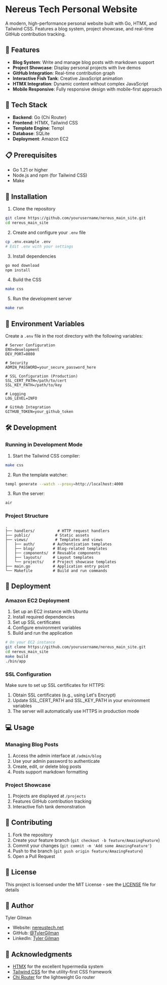 # Nereus Tech Personal Website

A modern, high-performance personal website built with Go, HTMX, and Tailwind CSS. Features a blog system, project showcase, and real-time GitHub contribution tracking.

## 🌟 Features

- **Blog System**: Write and manage blog posts with markdown support
- **Project Showcase**: Display personal projects with live demos
- **GitHub Integration**: Real-time contribution graph
- **Interactive Fish Tank**: Creative JavaScript animation
- **HTMX Integration**: Dynamic content without complex JavaScript
- **Mobile Responsive**: Fully responsive design with mobile-first approach

## 🚀 Tech Stack

- **Backend**: Go (Chi Router)
- **Frontend**: HTMX, Tailwind CSS
- **Template Engine**: Templ
- **Database**: SQLite
- **Deployment**: Amazon EC2

## 📋 Prerequisites

- Go 1.21 or higher
- Node.js and npm (for Tailwind CSS)
- Make

## 🔧 Installation

1. Clone the repository
```bash
git clone https://github.com/yourusername/nereus_main_site.git
cd nereus_main_site
```

2. Create and configure your `.env` file
```bash
cp .env.example .env
# Edit .env with your settings
```

3. Install dependencies
```bash
go mod download
npm install
```

4. Build the CSS
```bash
make css
```

5. Run the development server
```bash
make run
```

## 🔐 Environment Variables

Create a `.env` file in the root directory with the following variables:

```env
# Server Configuration
ENV=development
DEV_PORT=8080

# Security
ADMIN_PASSWORD=your_secure_password_here

# SSL Configuration (Production)
SSL_CERT_PATH=/path/to/cert
SSL_KEY_PATH=/path/to/key

# Logging
LOG_LEVEL=INFO

# GitHub Integration
GITHUB_TOKEN=your_github_token
```

## 🛠️ Development

### Running in Development Mode

1. Start the Tailwind CSS compiler:
```bash
make css
```

2. Run the template watcher:
```bash
templ generate --watch --proxy=http://localhost:4000
```

3. Run the server:
```bash
air
```

### Project Structure

```
.
├── handlers/          # HTTP request handlers
├── public/           # Static assets
├── views/            # Templates and views
│   ├── auth/        # Authentication templates
│   ├── blog/        # Blog-related templates
│   ├── components/  # Reusable components
│   ├── layouts/     # Layout templates
│   └── projects/    # Project showcase templates
├── main.go          # Application entry point
└── Makefile         # Build and run commands
```

## 🚀 Deployment

### Amazon EC2 Deployment

1. Set up an EC2 instance with Ubuntu
2. Install required dependencies
3. Set up SSL certificates
4. Configure environment variables
5. Build and run the application

```bash
# On your EC2 instance
git clone https://github.com/yourusername/nereus_main_site.git
cd nereus_main_site
make build
./bin/app
```

### SSL Configuration

Make sure to set up SSL certificates for HTTPS:
1. Obtain SSL certificates (e.g., using Let's Encrypt)
2. Update SSL_CERT_PATH and SSL_KEY_PATH in your environment variables
3. The server will automatically use HTTPS in production mode

## 💻 Usage

### Managing Blog Posts

1. Access the admin interface at `/admin/blog`
2. Use your admin password to authenticate
3. Create, edit, or delete blog posts
4. Posts support markdown formatting

### Project Showcase

1. Projects are displayed at `/projects`
2. Features GitHub contribution tracking
3. Interactive fish tank demonstration

## 🤝 Contributing

1. Fork the repository
2. Create your feature branch (`git checkout -b feature/AmazingFeature`)
3. Commit your changes (`git commit -m 'Add some AmazingFeature'`)
4. Push to the branch (`git push origin feature/AmazingFeature`)
5. Open a Pull Request

## 📝 License

This project is licensed under the MIT License - see the [LICENSE](LICENSE) file for details

## 👤 Author

Tyler Gilman
- Website: [nereustech.net](https://nereustech.net)
- GitHub: [@TylerGilman](https://github.com/TylerGilman)
- LinkedIn: [Tyler Gilman](https://www.linkedin.com/in/tyler-gilman-991b84223/)

## 🙏 Acknowledgments

- [HTMX](https://htmx.org/) for the excellent hypermedia system
- [Tailwind CSS](https://tailwindcss.com/) for the utility-first CSS framework
- [Chi Router](https://github.com/go-chi/chi) for the lightweight Go router
